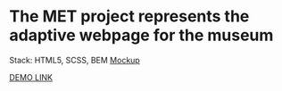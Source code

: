 # The MET project represents the adaptive webpage for the museum
Stack: HTML5, SCSS, BEM
[Mockup](https://www.figma.com/file/lSR1m42L9YwzQwzzxKwHpw/THE-MET?type=design&node-id=8590-29&mode=design)
   
[DEMO LINK](https://vira-v.github.io/The-MET-landing-page/)
